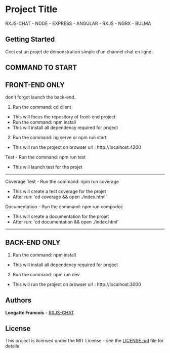 # Project Title

RXJS-CHAT - NODE - EXPRESS - ANGULAR - RXJS - NGRX - BULMA

## Getting Started

Ceci est un projet de démonstration simple d'un channel chat en ligne.

## COMMAND TO START

## FRONT-END ONLY

don't forgot launch the back-end.

1. Run the command: cd client
- This will focus the repository of front-end project
- Run the command: npm install
- This will install all dependency required for project

2. Run the command: ng serve or npm run start
- This will run the project on browser url : http://localhost:4200

Test - Run the command: npm run test
- This will launch test for the projet

-------------

Coverage Test - Run the command: npm run coverage
- This will create a test coverage for the projet
- After run: 'cd coverage && open ./index.html'

Documentation - Run the command: npm run compodoc
- This will create a documentation for the projet
- After run: 'cd documentation && open ./index.html'

-------------

## BACK-END ONLY

1. Run the command: npm install
- This will install all dependency required for project

2. Run the command: npm run dev
- This will run the project on browser url : http://localhost:3000

## Authors

**Longatte Francois** - [RXJS-CHAT](https://github.com/francoislongatte/RXJS-CHAT)

## License

This project is licensed under the MIT License - see the [LICENSE.md](LICENSE.md) file for details